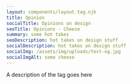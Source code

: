 ```yaml
---
layout: components/layout.tag.njk
title: Opinion
socialTitle: Opinions on design
seoTitle: Opinions - Cheese
summary: some hot takes
seoDescription: hot takes on design stuff
socialDescription: hot takes on design stuff
socialImg: /assets/img/uploads/test-og.jpg
socialImgAlt: some cheese
---
```

A description of the tag goes here